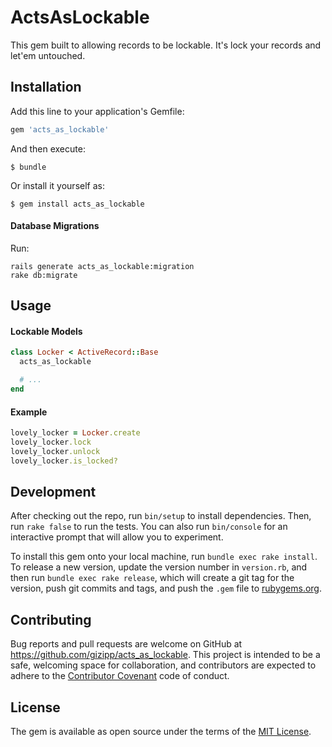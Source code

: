 # ActsAsLockable

This gem built to allowing records to be lockable. It's lock your records and let'em untouched.

## Installation

Add this line to your application's Gemfile:

```ruby
gem 'acts_as_lockable'
```

And then execute:

    $ bundle

Or install it yourself as:

    $ gem install acts_as_lockable

#### Database Migrations

Run:

``` shell
rails generate acts_as_lockable:migration
rake db:migrate
```

## Usage

#### Lockable Models

``` ruby
class Locker < ActiveRecord::Base
  acts_as_lockable

  # ...
end
```
#### Example

``` ruby
lovely_locker = Locker.create
lovely_locker.lock
lovely_locker.unlock
lovely_locker.is_locked?

```

## Development

After checking out the repo, run `bin/setup` to install dependencies. Then, run `rake false` to run the tests. You can also run `bin/console` for an interactive prompt that will allow you to experiment.

To install this gem onto your local machine, run `bundle exec rake install`. To release a new version, update the version number in `version.rb`, and then run `bundle exec rake release`, which will create a git tag for the version, push git commits and tags, and push the `.gem` file to [rubygems.org](https://rubygems.org).

## Contributing

Bug reports and pull requests are welcome on GitHub at https://github.com/gizipp/acts_as_lockable. This project is intended to be a safe, welcoming space for collaboration, and contributors are expected to adhere to the [Contributor Covenant](contributor-covenant.org) code of conduct.


## License

The gem is available as open source under the terms of the [MIT License](http://opensource.org/licenses/MIT).

